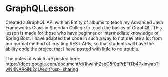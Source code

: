 # GraphQLLesson
Created a GraphQL API with an Entity of albums to teach my Advanced Java Frameworks Class in Sheridan College to teach the basics of GraphQL.
This lesson is made for those who have beginner or intermediate knowledge of Spring Boot. I have adapted the code in such a way to not deviate a lot from our 
normal method of creating REST APIs, so that students will have the ability code the project that I have posted with little to no trouble.

The notes of which are posted here: https://docs.google.com/document/d/1hwihhZsbO5f0qPrEFITb4PxlnwabT-wN4NARolNi2qU/edit?usp=sharing 
